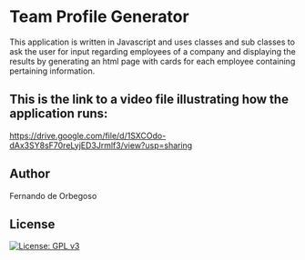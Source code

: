 # Team Profile Generator

This application is written in Javascript and uses classes and sub classes to ask the user for input regarding employees of a company
and displaying the results by generating an html page with cards for each employee containing pertaining information.

## This is the link to a video file illustrating how the application runs:

https://drive.google.com/file/d/1SXCOdo-dAx3SY8sF70reLyjED3Jrmlf3/view?usp=sharing

## Author

Fernando de Orbegoso

## License

[![License: GPL v3](https://img.shields.io/badge/License-GPLv3-blue.svg)](https://www.gnu.org/licenses/gpl-3.0)
